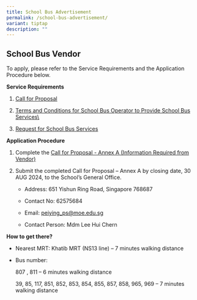 ```yaml
---
title: School Bus Advertisement
permalink: /school-bus-advertisement/
variant: tiptap
description: ""
---
```

<h2>School Bus Vendor</h2>
<p>To apply, please refer to the Service Requirements and the Application
Procedure below.</p>
<p><strong>Service Requirements</strong>
</p>
<ol data-tight="true" class="tight">
<li>
<p><a href="/files/1__Call_for_Proposals__For_Single_Bus_Service__pyps_v2.pdf" rel="noopener noreferrer nofollow" target="_blank">Call for Proposal</a>
</p>
</li>
<li>
<p><a href="/files/3__T_C_for_School_Bus_Operator_to_Provide_School_Bus_Services__For_Single_Bus_Service__pyps_v.pdf" rel="noopener noreferrer nofollow" target="_blank">Terms and Conditions for School Bus Operator to Provide School Bus Services\</a>
</p>
</li>
<li>
<p><a href="/files/4__Request_for_School_Bus_Service_and_T_C_Governing_the_Requests_for_Services___For_Single_Bus_Service__pyps_v.pdf" rel="noopener noreferrer nofollow" target="_blank">Request for School Bus Services</a>
</p>
</li>
</ol>
<p><strong>Application Procedure</strong>
</p>
<ol data-tight="true" class="tight">
<li>
<p>Complete the <a href="/files/2__Information_from_Vendor__For_Single_Bus_Service__v.pdf" rel="noopener noreferrer nofollow" target="_blank">Call for Proposal - Annex A (Information Required from Vendor)</a>
</p>
</li>
<li>
<p>Submit the completed Call for Proposal – Annex A by closing date, 30 AUG
2024, to the School’s General Office.</p>
<ul data-tight="true" class="tight">
<li>
<p>Address: 651 Yishun Ring Road, Singapore 768687</p>
</li>
<li>
<p>Contact No: 62575684</p>
</li>
<li>
<p>Email: <a href="mailto:peiying_ps@moe.edu.sg" rel="noopener noreferrer nofollow" target="_blank">peiying_ps@moe.edu.sg</a>
</p>
</li>
<li>
<p>Contact Person: Mdm Lee Hui Chern</p>
</li>
</ul>
</li>
</ol>
<p><strong>How to get there?</strong>
</p>
<ul data-tight="true" class="tight">
<li>
<p>Nearest MRT: Khatib MRT (NS13 line) – 7 minutes walking distance</p>
</li>
<li>
<p>Bus number:</p>
<p>807 , 811 – 6 minutes walking distance</p>
<p>39, 85, 117, 851, 852, 853, 854, 855, 857, 858, 965, 969 – 7 minutes walking
distance</p>
<p></p>
</li>
</ul>
<p></p>